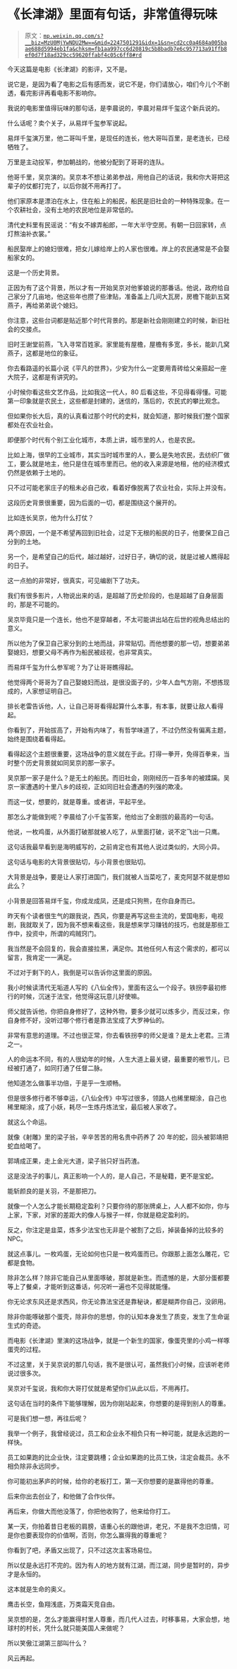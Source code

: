 # 《长津湖》里面有句话，非常值得玩味

> 原文：[`mp.weixin.qq.com/s?__biz=MzU0MjYwNDU2Mw==&mid=2247501291&idx=1&sn=cd2cc0a4684a005baae688d5994eb1fa&chksm=fb1aa997cc6d20819c5b8badb7e6c957713a91ffb8ef0d7f18ad329cc59620ffabf4c05c6ff8#rd`](http://mp.weixin.qq.com/s?__biz=MzU0MjYwNDU2Mw==&mid=2247501291&idx=1&sn=cd2cc0a4684a005baae688d5994eb1fa&chksm=fb1aa997cc6d20819c5b8badb7e6c957713a91ffb8ef0d7f18ad329cc59620ffabf4c05c6ff8#rd)

今天这篇是电影《长津湖》的影评，又不是。

说它是，是因为看了电影之后有感而发，说它不是，你们请放心，咱们今儿个不剧透，看完影评再看电影不影响你。

我说的电影里值得玩味的那句话，是李晨说的，李晨对易烊千玺这个新兵说的。

什么话呢？卖个关子，从易烊千玺参军说起。

易烊千玺演万里，他二哥叫千里，是现任的连长，他大哥叫百里，是老连长，已经牺牲了。

万里是主动投军，参加朝战的，他被分配到了哥哥的连队。

他哥千里，吴京演的。吴京本不想让弟弟参战，用他自己的话说，我和你大哥把这辈子的仗都打完了，以后你就不用再打了。

他们家原本是漂泊在水上，住在船上的船民，船民是旧社会的一种特殊现象。在一个农耕社会，没有土地的农民地位是非常低的。

清代史料里有民谣说：“有女不嫁弄船郎，一年大半守空房。有朝一日回家转，点灯熬油补衣裳。”

船民娶岸上的媳妇很难，把女儿嫁给岸上的人家也很难。岸上的农民通常是不会娶船家女的。

这是一个历史背景。

正因为有了这个背景，所以才有一开始吴京对他爹娘说的那番话。他说，政府给自己家分了几亩地，他这些年也攒了些津贴，准备盖上几间大瓦房，房檐下能趴五窝燕子，再给弟弟说个媳妇。

你注意，这些台词都是贴近那个时代背景的。那是新社会刚刚建立的时候，新旧社会的交接点。

旧时王谢堂前燕，飞入寻常百姓家。家里能有屋檐，屋檐有多宽，多长，能趴几窝燕子，这都是地位的象征。

你去看路遥的长篇小说《平凡的世界》，少安为什么一定要用青砖给父亲箍起一座大院子，这都是有讲究的。

小时候你看这些文艺作品，比如我这一代人，80 后看这些，不见得看得懂。可能第一印象就是农民土，这些都是封建的，迷信的，落后的，农民式的攀比观念。

但如果你长大后，真的认真看过那个时代的史料，就会知道，那时候我们整个国家都处在农业社会。

即便那个时代有个别工业化城市，本质上讲，城市里的人，也是农民。

比如上海，很早的工业城市，其实当时城市里的人，要么是失地农民，去纺织厂做工，要么就是地主，他只是住在城市里而已。他的收入来源是地租，他的经济模式仍然是依赖于土地的。 

只不过可能老家庄子的租未必自己收，看着好像脱离了农业社会，实际上并没有。

这段历史背景很重要，因为后面的一切，都是围绕这个展开的。

比如连长吴京，他为什么打仗？

两个原因，一个是不希望再回到旧社会，过足下无根的船民的日子，他要保卫自己分到的土地。

另一个，是希望自己的后代，越过越好，过好日子，确切的说，就是过被人瞧得起的日子。

这一点拍的非常好，很真实，可见编剧下了功夫。

我们有很多影片，人物说出来的话，是超越了历史阶段的，也是超越了自身层面的，那是不可能的。

吴京毕竟只是一个连长，他也不是穿越者，不太可能讲出站在后世的视角总结出的意义。

所以他为了保卫自己家分到的土地而战，非常贴切。而他想要的那一切，想要弟弟娶媳妇，想要父母不再作为船民被歧视，也非常真实。

而易烊千玺为什么参军呢？为了让哥哥瞧得起。

他觉得两个哥哥为了自己娶媳妇而战，是很没面子的，少年人血气方刚，不想拣现成的，人家想证明自己。

排长老雷告诉他，人，让自己哥哥看得起算什么本事，有本事，就要让敌人看得起。

你看到了，开始拔高了，开始有内味了，有哲学味道了，不过仍然没有偏离主题，始终是围绕着看得起。

看得起这个主题很重要，这场战争的意义就在于此。打得一拳开，免得百拳来，当时整个历史背景就如同吴京的那一家子。

吴京那一家子是什么？是无土的船民。而旧社会，刚刚经历一百多年的被蹂躏。吴京一家遭遇的十里八乡的歧视，正如同旧社会遭遇的列强的欺凌。

而这一仗，想要的，就是尊重。或者讲，平起平坐。

那怎么才能做到呢？李晨给了小千玺答案，他给出了全剧拔的最高的一句话。

他说，一枚鸡蛋，从外面打破那就被人吃了，从里面打破，说不定飞出一只鹰。

这句话我最早看到是海明威写的，之前肯定也有其他人说过类似的，大同小异。

这句话与电影的大背景很贴切，与小背景也很贴切。

大背景是战争，要是让人家打进国门，我们就被人当菜吃了，麦克阿瑟不就是想如此么？

小背景是回答易烊千玺，你成龙成凤，还是成只狗熊，在你自身而已。

昨天有个读者很生气的跟我说，西风，你要是再写这些主流的，爱国电影，电视剧，我就取关了，因为我不想来看这些，我是想来学习赚钱的技巧，也就是那些工作中，投资中，所谓的鸡贼窍门。

我当然是不会回复的，我会直接拉黑，满足你。其他任何人有这个需求的，都可以留言，我肯定一一满足。

不过对于剩下的人，我倒是可以告诉你这里面的原因。

我小时候读清代无垢道人写的《八仙全传》，里面有这么一个段子。铁拐李最初修行的时候，沉迷于法宝，他觉得这玩意儿好使嘛。

师父就告诉他，你把自身修好了，这种外物，要多少就可以炼多少，而反过来，你自身修不好，没听过哪个修行者是靠法宝成了大罗神仙的。

非常有意思的道理。不过也很正常，你去看铁拐李的师父是谁？是太上老君。三清之一。

人的命运本不同，有的人很幼年的时候，人生大道上最关键，最重要的裉节儿，已经被打通了，如同打通了任督二脉。

他知道怎么做事半功倍，于是乎一生顺畅。

但是很多修行者不够幸运，《八仙全传》中写过很多，领路人也稀里糊涂，自己也稀里糊涂，成了小妖，耗尽一生炼丹炼法宝，最后被人家收了。

就这么个命运。

就像《射雕》里的梁子翁，辛辛苦苦的用名贵中药养了 20 年的蛇，回头被郭靖把蛇血给喝了。

郭靖成正果，走上金光大道，梁子翁只好当药渣。

这是没法子的事儿，真正影响一个人的，是人自己，不是秘籍，更不是宝蛇。

能斩颜良的是关羽，不是那把刀。

就像一个人怎么才能长期稳定盈利？只要你待的那张牌桌上，人人都不如你，你与上家，下家，对家的差距大的像人与猴子一样，你就是稳定盈利的。

反之，你注定是韭菜，炼多少法宝也无非是个被割了之后，掉装备掉的比较多的 NPC。

就这点事儿。一枚鸡蛋，无论如何也只是一枚鸡蛋而已。你跟那上面怎么雕花，它都是食物。

除非怎么样？除非它能自己从里面啄破，那就是新生。而遗憾的是，大部分蛋都要等上了餐桌，才能听到这番话，何况听一遍也不见得就能懂。

你无论求东风还是求西风，你无论靠法宝还是靠秘诀，都是糊弄你自己，没卵用。

除非你能啄破那个蛋壳，除非你的思想，你的认知本身发生了质变，发生了生命诞生式的奇迹。

而电影《长津湖》里演的这场战争，就是一个新生的国家，像蛋壳里的小鸡一样啄蛋壳的过程。

不过这里，关于吴京说的那几句话，我不是很认可，虽然我们小时候，应该听老师说过很多次。

吴京对千玺说，我和你大哥打仗就是希望你们从此以后，不用再打。

这句话在当时的条件下能够理解，因为你刚站起来，你想要的是得到别人的尊重。

可是我们想一想，再往后呢？

我举一个例子，我曾经说过，员工和企业永不相负只有一种可能，就是永远跑的一样快。

员工如果跑的比企业快，注定要跳槽；企业如果跑的比员工快，注定会裁员。永不相负除非永远同步。

你可能初出茅庐的时候，给你的老板打工，第一天你想要的是赢得他的尊重。

后来你出去创业了，和他做了合作伙伴。

再后来，你做大而他没落了，你把他收购了，他来给你打工。

某一天，你拍着昔日老板的肩膀，语重心长的跟他讲，老兄，不是我不念旧情，可是你也要表现你的价值啊，否则，你怎么赢得我的尊重呢？

你看到了吧，矛盾又出现了，只不过这次主客场易位。

所以仗是永远打不完的。因为有人的地方就有江湖，而江湖，同步是暂时的，异步才是永恒的。

这本就是生命的奥义。

鹰击长空，鱼翔浅底，万类霜天竞自由。

吴京想的是，怎么才能赢得村里人尊重，而几代人过去，时移事易，大家会想，地球村的村长，凭什么就只能美国人来做呢？

所以笑傲江湖第三部叫什么？

风云再起。